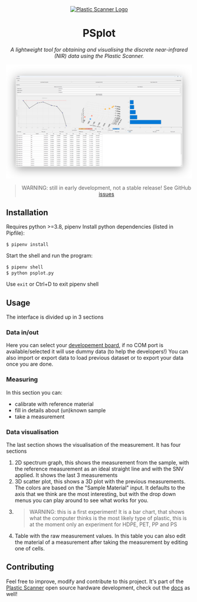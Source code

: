 <div align="center">
  <a href="[https://mintlify.com](https://plasticscanner.com/)">
    <img
      src="https://plasticscanner.com/wp-content/uploads/2020/12/logo3-01.png"
      alt="Plastic Scanner Logo"
      height="64"
    />
  </a>
  
# PSplot
*A lightweight tool for obtaining and visualising the discrete near-infrared (NIR) data using the Plastic Scanner.*

![PSplot screenshot](./resources/screenshot-shadow.png)

> WARNING: still in early development, not a stable release! See GitHub [issues](https://github.com/Plastic-Scanner/PSplot/issues)
</div>


## Installation

Requires python >=3.8, pipenv
Install python dependencies (listed in Pipfile):
```
$ pipenv install
```

Start the shell and run the program:
```
$ pipenv shell
$ python psplot.py
```
Use `exit` or Ctrl+D to exit pipenv shell


## Usage
The interface is divided up in 3 sections
### Data in/out
Here you can select your [developement board](https://docs.plasticscanner.com/), if no COM port is available/selected it will use dummy data (to help the developers!)
You can also import or export data to load previous dataset or to export your data once you are done.

### Measuring
In this section you can:
- calibrate with reference material
- fill in details about (un)known sample 
- take a measurement

### Data visualisation
The last section shows the visualisation of the measurement. It has four sections
1. 2D spectrum graph, this shows the measurement from the sample, with the reference measurement as an ideal straight line and with the SNV applied. It shows the last 3 measurements
2. 3D scatter plot, this shows a 3D plot with the previous measurements. The colors are based on the "Sample Material" input. It defaults to the axis that we think are the most interesting, but with the drop down menus you can play around to see what works for you.
3. > WARNING: this is a first experiment! It is a bar chart, that shows what the computer thinks is the most likely type of plastic, this is at the moment only an experiment for HDPE, PET, PP and PS
4. Table with the raw measurement values. In this table you can also edit the material of a measurement after taking the measurement by editing one of cells.


## Contributing
Feel free to improve, modify and contribute to this project. It's part of the [Plastic Scanner](plasticscanner.com) open source hardware development, check out the [docs](docs.plasticscanner.com) as well!
